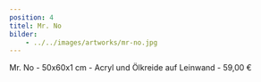 ```yaml
---
position: 4
titel: Mr. No
bilder:
    - ../../images/artworks/mr-no.jpg
---
```


Mr. No - 50x60x1 cm - Acryl und Ölkreide auf Leinwand - 59,00 €
